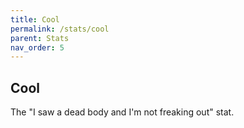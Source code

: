 ```yaml
---
title: Cool
permalink: /stats/cool
parent: Stats
nav_order: 5
---
```


## Cool

The "I saw a dead body and I'm not freaking out" stat.
